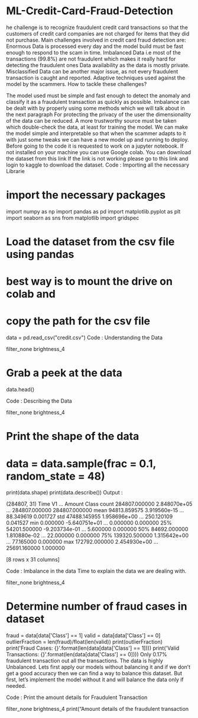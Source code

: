# ML-Credit-Card-Fraud-Detection
he challenge is to recognize fraudulent credit card transactions so that the customers of credit card companies are not charged for items that they did not purchase.  Main challenges involved in credit card fraud detection are:  Enormous Data is processed every day and the model build must be fast enough to respond to the scam in time. Imbalanced Data i.e most of the transactions (99.8%) are not fraudulent which makes it really hard for detecting the fraudulent ones Data availability as the data is mostly private. Misclassified Data can be another major issue, as not every fraudulent transaction is caught and reported. Adaptive techniques used against the model by the scammers.
How to tackle these challenges?

The model used must be simple and fast enough to detect the anomaly and classify it as a fraudulent transaction as quickly as possible.
Imbalance can be dealt with by properly using some methods which we will talk about in the next paragraph
For protecting the privacy of the user the dimensionality of the data can be reduced.
A more trustworthy source must be taken which double-check the data, at least for training the model.
We can make the model simple and interpretable so that when the scammer adapts to it with just some tweaks we can have a new model up and running to deploy.
Before going to the code it is requested to work on a jupyter notebook. If not installed on your machine you can use Google colab.
You can download the dataset from this link
If the link is not working please go to this link and login to kaggle to download the dataset.
Code : Importing all the necessary Librarie
# import the necessary packages 
import numpy as np 
import pandas as pd 
import matplotlib.pyplot as plt 
import seaborn as sns 
from matplotlib import gridspec
# Load the dataset from the csv file using pandas 
# best way is to mount the drive on colab and  
# copy the path for the csv file 
data = pd.read_csv("credit.csv") 
Code : Understanding the Data

filter_none
brightness_4
# Grab a peek at the data 
data.head() 

Code : Describing the Data

filter_none
brightness_4
# Print the shape of the data 
# data = data.sample(frac = 0.1, random_state = 48) 
print(data.shape) 
print(data.describe()) 
Output :

(284807, 31)
                Time            V1  ...         Amount          Class
count  284807.000000  2.848070e+05  ...  284807.000000  284807.000000
mean    94813.859575  3.919560e-15  ...      88.349619       0.001727
std     47488.145955  1.958696e+00  ...     250.120109       0.041527
min         0.000000 -5.640751e+01  ...       0.000000       0.000000
25%     54201.500000 -9.203734e-01  ...       5.600000       0.000000
50%     84692.000000  1.810880e-02  ...      22.000000       0.000000
75%    139320.500000  1.315642e+00  ...      77.165000       0.000000
max    172792.000000  2.454930e+00  ...   25691.160000       1.000000

[8 rows x 31 columns]

Code : Imbalance in the data
Time to explain the data we are dealing with.

filter_none
brightness_4
# Determine number of fraud cases in dataset 
fraud = data[data['Class'] == 1] 
valid = data[data['Class'] == 0] 
outlierFraction = len(fraud)/float(len(valid)) 
print(outlierFraction) 
print('Fraud Cases: {}'.format(len(data[data['Class'] == 1]))) 
print('Valid Transactions: {}'.format(len(data[data['Class'] == 0]))) 
Only 0.17% fraudulent transaction out all the transactions. The data is highly Unbalanced. Lets first apply our models without balancing it and if we don’t get a good accuracy then we can find a way to balance this dataset. But first, let’s implement the model without it and will balance the data only if needed.

Code : Print the amount details for Fraudulent Transaction

filter_none
brightness_4
print(“Amount details of the fraudulent transaction
